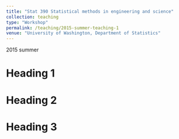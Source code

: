 ```yaml
---
title: "Stat 390 Statistical methods in engineering and science"
collection: teaching
type: "Workshop"
permalink: /teaching/2015-summer-teaching-1
venue: "University of Washington, Department of Statistics"
---
```

2015 summer

Heading 1
======

Heading 2
======

Heading 3
======
